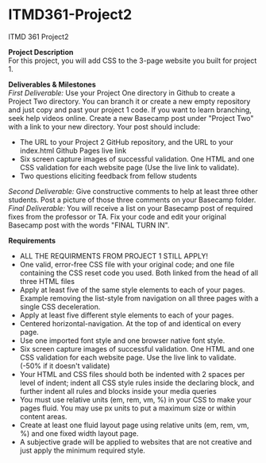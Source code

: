 # ITMD361-Project2
ITMD 361 Project2

**Project Description**  
For this project, you will add CSS to the 3-page website you built for project 1.

**Deliverables & Milestones**  
_First Deliverable:_  Use your Project One directory in Github to create a Project Two directory. You can branch it or create a new empty repository and just copy and past your project 1 code. If you want to learn branching, seek help videos online. Create a new Basecamp post under "Project Two" with a link to your new directory. Your post should include:
  - The URL to your Project 2 GitHub repository, and the URL to your index.html Github Pages live link
  - Six screen capture images of successful validation. One HTML and one CSS validation for each website page (Use the live link to validate).
  - Two questions eliciting feedback from fellow students

_Second Deliverable:_ Give constructive comments to help at least three other students. Post a picture of those three comments on your Basecamp folder.
_Final Deliverable:_ You will receive a list on your Basecamp post of required fixes from the professor or TA. Fix your code and edit your original Basecamp post with the words "FINAL TURN IN".

**Requirements**  
  - ALL THE REQUIRMENTS FROM PROJECT 1 STILL APPLY!
  - One valid, error-free CSS file with your original code; and one file containing the CSS reset code you used. Both linked from the head of all three HTML files
  - Apply at least five of the same style elements to each of your pages. Example removing the list-style from navigation on all three pages with a single CSS deceleration.
  - Apply at least five different style elements to each of your pages.
  - Centered horizontal-navigation. At the top of and identical on every page.
  - Use one imported font style and one browser native font style.
  - Six screen capture images of successful validation. One HTML and one CSS validation for each website page. Use the live link to validate. (-50% if it doesn't validate)
  - Your HTML and CSS files should both be indented with 2 spaces per level of indent; indent all CSS style rules inside the declaring block, and further indent all rules and blocks inside your media queries
  - You must use relative units (em, rem, vm, %) in your CSS to make your pages fluid. You may use px units to put a maximum size or within content areas.
  - Create at least one fluid layout page using relative units (em, rem, vm, %) and one fixed width layout page.
  - A subjective grade will be applied to websites that are not creative and just apply the minimum required style.